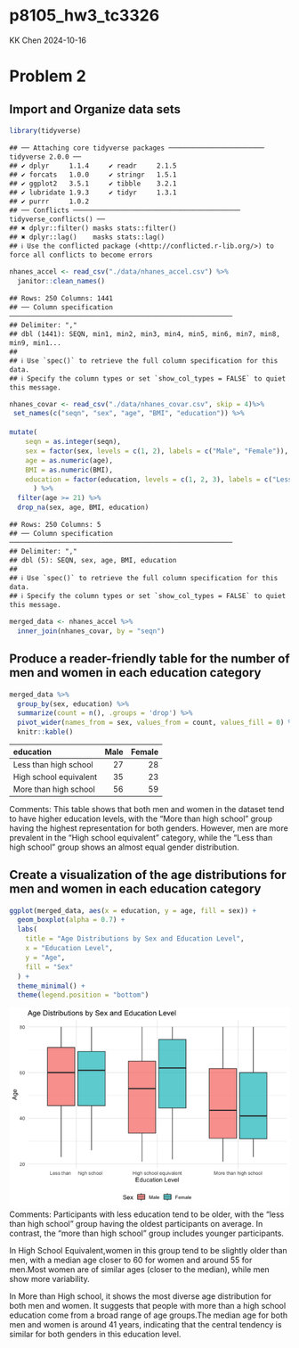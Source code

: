 p8105_hw3_tc3326
================
KK Chen
2024-10-16

# Problem 2

## Import and Organize data sets

``` r
library(tidyverse)
```

    ## ── Attaching core tidyverse packages ──────────────────────── tidyverse 2.0.0 ──
    ## ✔ dplyr     1.1.4     ✔ readr     2.1.5
    ## ✔ forcats   1.0.0     ✔ stringr   1.5.1
    ## ✔ ggplot2   3.5.1     ✔ tibble    3.2.1
    ## ✔ lubridate 1.9.3     ✔ tidyr     1.3.1
    ## ✔ purrr     1.0.2     
    ## ── Conflicts ────────────────────────────────────────── tidyverse_conflicts() ──
    ## ✖ dplyr::filter() masks stats::filter()
    ## ✖ dplyr::lag()    masks stats::lag()
    ## ℹ Use the conflicted package (<http://conflicted.r-lib.org/>) to force all conflicts to become errors

``` r
nhanes_accel <- read_csv("./data/nhanes_accel.csv") %>%
  janitor::clean_names()
```

    ## Rows: 250 Columns: 1441
    ## ── Column specification ────────────────────────────────────────────────────────
    ## Delimiter: ","
    ## dbl (1441): SEQN, min1, min2, min3, min4, min5, min6, min7, min8, min9, min1...
    ## 
    ## ℹ Use `spec()` to retrieve the full column specification for this data.
    ## ℹ Specify the column types or set `show_col_types = FALSE` to quiet this message.

``` r
nhanes_covar <- read_csv("./data/nhanes_covar.csv", skip = 4)%>%
 set_names(c("seqn", "sex", "age", "BMI", "education")) %>%

mutate(
    seqn = as.integer(seqn),
    sex = factor(sex, levels = c(1, 2), labels = c("Male", "Female")),
    age = as.numeric(age),
    BMI = as.numeric(BMI),
    education = factor(education, levels = c(1, 2, 3), labels = c("Less than     high school", "High school equivalent", "More than high school"))
      ) %>%
  filter(age >= 21) %>%
  drop_na(sex, age, BMI, education)
```

    ## Rows: 250 Columns: 5
    ## ── Column specification ────────────────────────────────────────────────────────
    ## Delimiter: ","
    ## dbl (5): SEQN, sex, age, BMI, education
    ## 
    ## ℹ Use `spec()` to retrieve the full column specification for this data.
    ## ℹ Specify the column types or set `show_col_types = FALSE` to quiet this message.

``` r
merged_data <- nhanes_accel %>%
  inner_join(nhanes_covar, by = "seqn")
```

## Produce a reader-friendly table for the number of men and women in each education category

``` r
merged_data %>%
  group_by(sex, education) %>%
  summarize(count = n(), .groups = 'drop') %>%
  pivot_wider(names_from = sex, values_from = count, values_fill = 0) %>%
  knitr::kable()
```

| education              | Male | Female |
|:-----------------------|-----:|-------:|
| Less than high school  |   27 |     28 |
| High school equivalent |   35 |     23 |
| More than high school  |   56 |     59 |

Comments: This table shows that both men and women in the dataset tend
to have higher education levels, with the “More than high school” group
having the highest representation for both genders. However, men are
more prevalent in the “High school equivalent” category, while the “Less
than high school” group shows an almost equal gender distribution.

## Create a visualization of the age distributions for men and women in each education category

``` r
ggplot(merged_data, aes(x = education, y = age, fill = sex)) +
  geom_boxplot(alpha = 0.7) +
  labs(
    title = "Age Distributions by Sex and Education Level",
    x = "Education Level",
    y = "Age",
    fill = "Sex"
  ) +
  theme_minimal() +
  theme(legend.position = "bottom")
```

![](p8105_hw3_tc3326_files/figure-gfm/unnamed-chunk-6-1.png)<!-- -->
Comments: Participants with less education tend to be older, with the
“less than high school” group having the oldest participants on average.
In contrast, the “more than high school” group includes younger
participants.

In High School Equivalent,women in this group tend to be slightly older
than men, with a median age closer to 60 for women and around 55 for
men.Most women are of similar ages (closer to the median), while men
show more variability.

In More than High school, it shows the most diverse age distribution for
both men and women. It suggests that people with more than a high school
education come from a broad range of age groups.The median age for both
men and women is around 41 years, indicating that the central tendency
is similar for both genders in this education level.
